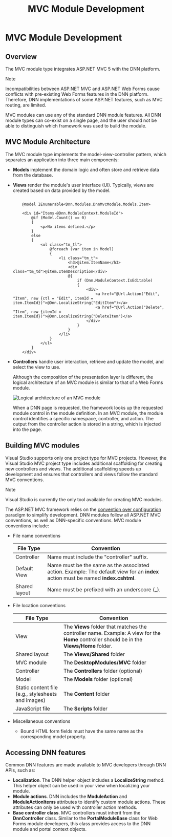 ﻿---
uid: mvc-module-development
locale: en
title: MVC Module Development
dnneditions: DNN Platform,Evoq Content,Evoq Engage
dnnversion: 09.02.00
related-topics: create-module-using-templates,use-module-creator,providers
links: ["[Wikipedia: Model-View-Controller](https://en.wikipedia.org/wiki/Model%E2%80%93view%E2%80%93controller)"]
---

# MVC Module Development

## Overview

The MVC module type integrates ASP.NET MVC 5 with the DNN platform.

> [!Note]
> Incompatibilities between ASP.NET MVC and ASP.NET Web Forms cause conflicts with pre-existing Web Forms features in the DNN platform. Therefore, DNN implementations of some ASP.NET features, such as MVC routing, are limited.

MVC modules can use any of the standard DNN module features. All DNN module types can co-exist on a single page, and the user should not be able to distinguish which framework was used to build the module.

## MVC Module Architecture

The MVC module type implements the model-view-controller pattern, which separates an application into three main components:

*   **Models** implement the domain logic and often store and retrieve data from the database.
*   **Views** render the module's user interface (UI). Typically, views are created based on data provided by the model.

    ```

        @model IEnumerable<Dnn.Modules.DnnMvcModule.Models.Item>

        <div id="Items-@Dnn.ModuleContext.ModuleId">
            @if (Model.Count() == 0)
            {
                <p>No items defined.</p>
            }
            else
            {
                <ul class="tm_tl">
                    @foreach (var item in Model)
                    {
                        <li class="tm_t">
                            <h3>@item.ItemName</h3>
                            <div class="tm_td">@item.ItemDescription</div>
                            @{
                                if (Dnn.ModuleContext.IsEditable)
                                {
                                    <div>
                                        <a href="@Url.Action("Edit", "Item", new {ctl = "Edit", itemId = item.ItemId})">@Dnn.LocalizeString("EditItem")</a>
                                        <a href="@Url.Action("Delete", "Item", new {itemId = item.ItemId})">@Dnn.LocalizeString("DeleteItem")</a>
                                    </div>
                                }
                            }
                        </li>
                    }
                </ul>
            }
        </div>

    ```

*   **Controllers** handle user interaction, retrieve and update the model, and select the view to use.

    Although the composition of the presentation layer is different, the logical architecture of an MVC module is similar to that of a Web Forms module.



    ![Logical architecture of an MVC module](/images/gra-module-architecture-mvc.png)



    When a DNN page is requested, the framework looks up the requested module control in the module definition. In an MVC module, the module control identifies a specific namespace, controller, and action. The output from the controller action is stored in a string, which is injected into the page.


## Building MVC modules

Visual Studio supports only one project type for MVC projects. However, the Visual Studio MVC project type includes additional scaffolding for creating new controllers and views. The additional scaffolding speeds up development and ensures that controllers and views follow the standard MVC conventions.

> [!Note]
> Visual Studio is currently the only tool available for creating MVC modules.

The ASP.NET MVC framework relies on the [convention over configuration](https://en.wikipedia.org/wiki/Convention_over_configuration) paradigm to simplify development. DNN modules follow all ASP.NET MVC conventions, as well as DNN-specific conventions. MVC module conventions include:

*   File name conventions

    |**File Type**|**Convention**|
    |---|---|
    |Controller|Name must include the "controller" suffix.|
    |Default View|Name must be the same as the associated action. Example: The default view for an **index** action must be named **index.cshtml**.|
    |Shared layout|Name must be prefixed with an underscore (_).|

*   File location conventions

    |**File Type**|**Convention**|
    |---|---|
    |View|The **Views** folder that matches the controller name. Example: A view for the **Home** controller should be in the **Views/Home** folder.|
    |Shared layout|The **Views/Shared** folder|
    |MVC module|The **DesktopModules/MVC** folder|
    |Controller|The **Controllers** folder (optional)|
    |Model|The **Models** folder (optional)|
    |Static content file (e.g., stylesheets and images)|The **Content** folder|
    |JavaScript file|The **Scripts** folder|

*   Miscellaneous conventions
    *   Bound HTML form fields must have the same name as the corresponding model property.

## Accessing DNN features

Common DNN features are made available to MVC developers through DNN APIs, such as:

*   **Localization**. The DNN helper object includes a **LocalizeString** method. This helper object can be used in your view when localizing your module.
*   **Module actions**. DNN includes the **ModuleAction** and **ModuleActionItems** attributes to identify custom module actions. These attributes can only be used with controller action methods.
*   **Base controller class**. MVC controllers must inherit from the **DnnController** class. Similar to the **PortalModuleBase** class for Web Forms module developers, this class provides access to the DNN module and portal context objects.
